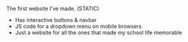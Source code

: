 The first website I've made. (STATIC)
- Has interactive buttons & navbar
- JS code for a dropdown menu on mobile browsers
- Just a website for all the ones that made my school life memorable
